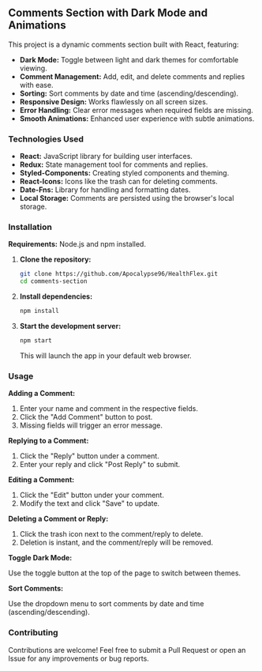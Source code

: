 ## Comments Section with Dark Mode and Animations

This project is a dynamic comments section built with React, featuring:

* **Dark Mode:** Toggle between light and dark themes for comfortable viewing.
* **Comment Management:** Add, edit, and delete comments and replies with ease.
* **Sorting:** Sort comments by date and time (ascending/descending).
* **Responsive Design:** Works flawlessly on all screen sizes.
* **Error Handling:** Clear error messages when required fields are missing.
* **Smooth Animations:** Enhanced user experience with subtle animations.

### Technologies Used

* **React:** JavaScript library for building user interfaces.
* **Redux:** State management tool for comments and replies.
* **Styled-Components:** Creating styled components and theming.
* **React-Icons:** Icons like the trash can for deleting comments.
* **Date-Fns:** Library for handling and formatting dates.
* **Local Storage:** Comments are persisted using the browser's local storage.

### Installation

**Requirements:** Node.js and npm installed.

1. **Clone the repository:**

   ```bash
   git clone https://github.com/Apocalypse96/HealthFlex.git
   cd comments-section
   ```

2. **Install dependencies:**

   ```bash
   npm install
   ```

3. **Start the development server:**

   ```bash
   npm start
   ```

   This will launch the app in your default web browser.

### Usage

**Adding a Comment:**

1. Enter your name and comment in the respective fields.
2. Click the "Add Comment" button to post.
3. Missing fields will trigger an error message.

**Replying to a Comment:**

1. Click the "Reply" button under a comment.
2. Enter your reply and click "Post Reply" to submit.

**Editing a Comment:**

1. Click the "Edit" button under your comment.
2. Modify the text and click "Save" to update.

**Deleting a Comment or Reply:**

1. Click the trash icon next to the comment/reply to delete.
2. Deletion is instant, and the comment/reply will be removed.

**Toggle Dark Mode:**

Use the toggle button at the top of the page to switch between themes.

**Sort Comments:**

Use the dropdown menu to sort comments by date and time (ascending/descending).

### Contributing

Contributions are welcome! Feel free to submit a Pull Request or open an Issue for any improvements or bug reports.
